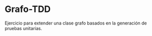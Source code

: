Grafo-TDD
=========

Ejercicio para extender una clase grafo basados en la generación de pruebas unitarias.